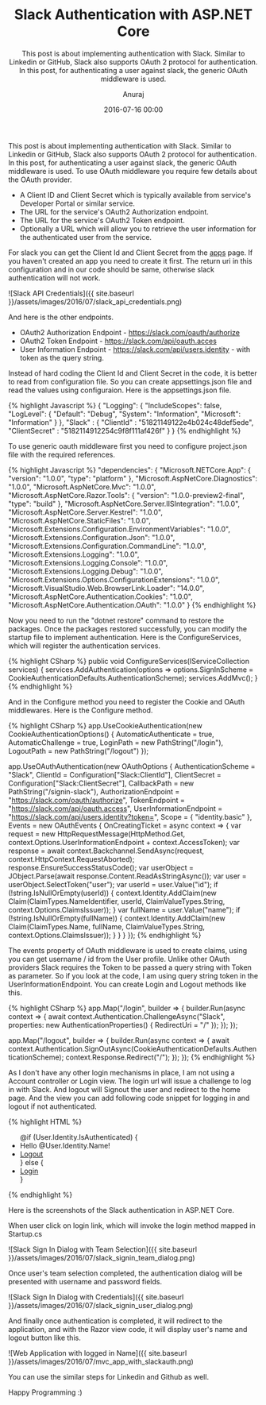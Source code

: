 ﻿---
layout: post
title: "Slack Authentication with ASP.NET Core"
subtitle: "This post is about implementing authentication with Slack. Similar to Linkedin or GitHub, Slack also supports OAuth 2 protocol for authentication. In this post, for authenticating a user against slack, the generic OAuth middleware is used."
date: 2016-07-16 00:00
author: "Anuraj"
comments: true
categories: [ASP.NET Core, OAuth 2, Authentication, Slack]
tags: [ASP.NET Core, OAuth 2, Authentication, Slack]
header-img: "img/post-bg-01.jpg"
---
This post is about implementing authentication with Slack. Similar to Linkedin or GitHub, Slack also supports OAuth 2 protocol for authentication. In this post, for authenticating a user against slack, the generic OAuth middleware is used. To use OAuth middleware you require few details about the OAuth provider.

* A Client ID and Client Secret which is typically available from service's Developer Portal or similar service.
* The URL for the service's OAuth2 Authorization endpoint.
* The URL for the service's OAuth2 Token endpoint.
* Optionally a URL which will allow you to retrieve the user information for the authenticated user from the service.

For slack you can get the Client Id and Client Secret from the [apps](https://api.slack.com/apps) page. If you haven't created an app you need to create it first. The return uri in this configuration and in our code should be same, otherwise slack authentication will not work. 

![Slack API Credentials]({{ site.baseurl }}/assets/images/2016/07/slack_api_credentials.png)

And here is the other endpoints.

* OAuth2 Authorization Endpoint - https://slack.com/oauth/authorize
* OAuth2 Token Endpoint - https://slack.com/api/oauth.acces
* User Information Endpoint - https://slack.com/api/users.identity - with token as the query string.

Instead of hard coding the Client Id and Client Secret in the code, it is better to read from configuration file. So you can create appsettings.json file and read the values using configuraion. Here is the appsettings.json file.

{% highlight Javascript %}
{
  "Logging": {
    "IncludeScopes": false,
    "LogLevel": {
      "Default": "Debug",
      "System": "Information",
      "Microsoft": "Information"
    }
  },
  "Slack" : {
    "ClientId" : "51821149122e4b024c48def5ede",
    "ClientSecret" : "5182114912254c9f8f111af426f"
  }
}
{% endhighlight %}

To use generic oauth middleware first you need to configure project.json file with the required references.

{% highlight Javascript %}
"dependencies": {
  "Microsoft.NETCore.App": {
    "version": "1.0.0",
    "type": "platform"
  },
  "Microsoft.AspNetCore.Diagnostics": "1.0.0",
  "Microsoft.AspNetCore.Mvc": "1.0.0",
  "Microsoft.AspNetCore.Razor.Tools": {
    "version": "1.0.0-preview2-final",
    "type": "build"
  },
  "Microsoft.AspNetCore.Server.IISIntegration": "1.0.0",
  "Microsoft.AspNetCore.Server.Kestrel": "1.0.0",
  "Microsoft.AspNetCore.StaticFiles": "1.0.0",
  "Microsoft.Extensions.Configuration.EnvironmentVariables": "1.0.0",
  "Microsoft.Extensions.Configuration.Json": "1.0.0",
  "Microsoft.Extensions.Configuration.CommandLine": "1.0.0",
  "Microsoft.Extensions.Logging": "1.0.0",
  "Microsoft.Extensions.Logging.Console": "1.0.0",
  "Microsoft.Extensions.Logging.Debug": "1.0.0",
  "Microsoft.Extensions.Options.ConfigurationExtensions": "1.0.0",
  "Microsoft.VisualStudio.Web.BrowserLink.Loader": "14.0.0",
  "Microsoft.AspNetCore.Authentication.Cookies": "1.0.0",
  "Microsoft.AspNetCore.Authentication.OAuth": "1.0.0"
}
{% endhighlight %}

Now you need to run the "dotnet restore" command to restore the packages. Once the packages restored successfully, you can modify the startup file to implement authentication. Here is the ConfigureServices, which will register the authentication services.

{% highlight CSharp %}
public void ConfigureServices(IServiceCollection services)
{
    services.AddAuthentication(options => 
        options.SignInScheme = CookieAuthenticationDefaults.AuthenticationScheme);
    services.AddMvc();
}
{% endhighlight %}

And in the Configure method you need to register the Cookie and OAuth middlewares. Here is the Configure method.

{% highlight CSharp %}
app.UseCookieAuthentication(new CookieAuthenticationOptions()
{
    AutomaticAuthenticate = true,
    AutomaticChallenge = true,
    LoginPath = new PathString("/login"),
    LogoutPath = new PathString("/logout")
});

app.UseOAuthAuthentication(new OAuthOptions
{
    AuthenticationScheme = "Slack",
    ClientId = Configuration["Slack:ClientId"],
    ClientSecret = Configuration["Slack:ClientSecret"],
    CallbackPath = new PathString("/signin-slack"),
    AuthorizationEndpoint = "https://slack.com/oauth/authorize",
    TokenEndpoint = "https://slack.com/api/oauth.access",
    UserInformationEndpoint = "https://slack.com/api/users.identity?token=",
    Scope = { "identity.basic" },
    Events = new OAuthEvents
    {
        OnCreatingTicket = async context =>
        {
            var request = new HttpRequestMessage(HttpMethod.Get, context.Options.UserInformationEndpoint + context.AccessToken);
            var response = await context.Backchannel.SendAsync(request, context.HttpContext.RequestAborted);
            response.EnsureSuccessStatusCode();
            var userObject = JObject.Parse(await response.Content.ReadAsStringAsync());
            var user = userObject.SelectToken("user");
            var userId = user.Value<string>("id");
            if (!string.IsNullOrEmpty(userId))
            {
                context.Identity.AddClaim(new Claim(ClaimTypes.NameIdentifier, userId, ClaimValueTypes.String, context.Options.ClaimsIssuer));
            }
            var fullName = user.Value<string>("name");
            if (!string.IsNullOrEmpty(fullName))
            {
                context.Identity.AddClaim(new Claim(ClaimTypes.Name, fullName, ClaimValueTypes.String, context.Options.ClaimsIssuer));
            }
        }
    }
});
{% endhighlight %}

The events property of OAuth middleware is used to create claims, using you can get username / id from the User profile. Unlike other OAuth providers Slack requires the Token to be passed a query string with Token as parameter. So if you look at the code, I am using query string token in the UserInformationEndpoint. You can create Login and Logout methods like this. 

{% highlight CSharp %}
app.Map("/login", builder =>
{
    builder.Run(async context =>
    {
        await context.Authentication.ChallengeAsync("Slack",
            properties: new AuthenticationProperties() { RedirectUri = "/" });
    });
});

app.Map("/logout", builder =>
{
    builder.Run(async context =>
    {
        await context.Authentication.SignOutAsync(CookieAuthenticationDefaults.AuthenticationScheme);
        context.Response.Redirect("/");
    });
});
{% endhighlight %}

As I don't have any other login mechanisms in place, I am not using a Account controller or Login view. The login url will issue a challenge to log in with Slack. And logout will Signout the user and redirect to the home page. And the view you can add following code snippet for logging in and logout if not authenticated.

{% highlight HTML %}

<ul class="nav navbar-nav navbar-right">
    @if (User.Identity.IsAuthenticated)
    {
        <li><a asp-controller="Home" asp-action="UserProfile">Hello @User.Identity.Name!</a></li>
        <li><a href="~/logout">Logout</a></li>
    }
    else
    {
        <li><a href="~/login">Login</a></li>
    }
</ul>
{% endhighlight %}

Here is the screenshots of the Slack authentication in ASP.NET Core.

When user click on login link, which will invoke the login method mapped in Startup.cs

![Slack Sign In Dialog with Team Selection]({{ site.baseurl }}/assets/images/2016/07/slack_signin_team_dialog.png)

Once user's team selection completed, the authentication dialog will be presented with username and password fields.

![Slack Sign In Dialog with Credentials]({{ site.baseurl }}/assets/images/2016/07/slack_signin_user_dialog.png)

And finally once authentication is completed, it will redirect to the application, and with the Razor view code, it will display user's name and logout button like this.

![Web Application with logged in Name]({{ site.baseurl }}/assets/images/2016/07/mvc_app_with_slackauth.png)

You can use the similar steps for Linkedin and Github as well.

Happy Programming :)
